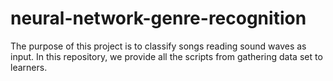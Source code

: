 # neural-network-genre-recognition
The purpose of this project is to classify songs reading sound waves as input. In this repository, we provide all the scripts from gathering data set to learners. 
